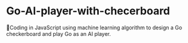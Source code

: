 # Go-AI-player-with-checerboard
Coding in JavaScript using machine learning algorithm to design a Go checkerboard and play Go as an AI player.
